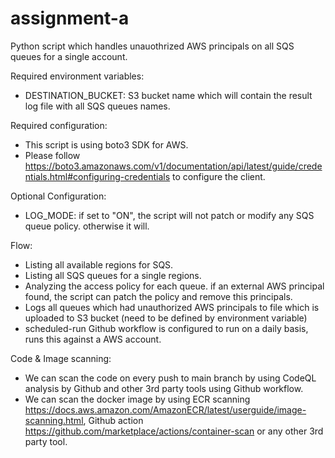# assignment-a
Python script which handles unauothrized AWS principals on all SQS queues for a single account.

Required environment variables:
* DESTINATION_BUCKET: S3 bucket name which will contain the result log file with all SQS queues names.

Required configuration:
* This script is using boto3 SDK for AWS.
* Please follow https://boto3.amazonaws.com/v1/documentation/api/latest/guide/credentials.html#configuring-credentials to configure the client.

Optional Configuration:
* LOG_MODE: if set to "ON", the script will not patch or modify any SQS queue policy. otherwise it will.

Flow:
* Listing all available regions for SQS.
* Listing all SQS queues for a single regions.
* Analyzing the access policy for each queue. if an external AWS principal found, the script can patch the policy and remove this principals.
* Logs all queues which had unauthorized AWS principals to file which is uploaded to S3 bucket (need to be defined by environment variable)
* scheduled-run Github workflow is configured to run on a daily basis, runs this against a AWS account.


Code & Image scanning:
* We can scan the code on every push to main branch by using CodeQL analysis by Github and other 3rd party tools using Github workflow.
* We can scan the docker image by using ECR scanning https://docs.aws.amazon.com/AmazonECR/latest/userguide/image-scanning.html, Github action https://github.com/marketplace/actions/container-scan or any other 3rd party tool.